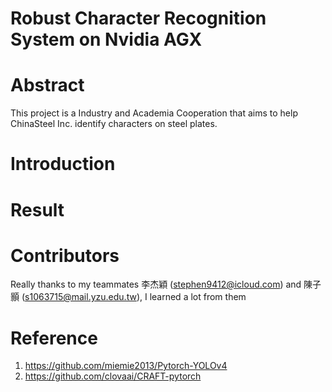 # Robust Character Recognition System on Nvidia AGX

# Abstract
This project is a Industry and Academia Cooperation that aims to help ChinaSteel Inc. identify characters on steel plates.

# Introduction


# Result


# Contributors
Really thanks to my teammates 李杰穎 (stephen9412@icloud.com) and 陳子顥 (s1063715@mail.yzu.edu.tw), I learned a lot from them

# Reference
1. https://github.com/miemie2013/Pytorch-YOLOv4
2. https://github.com/clovaai/CRAFT-pytorch
